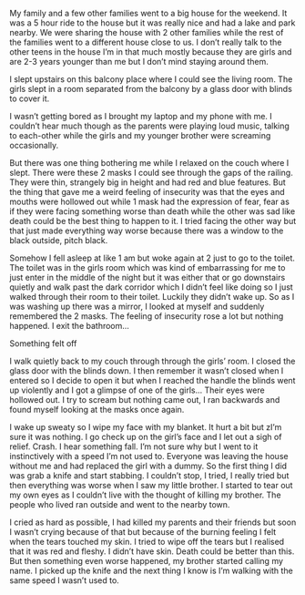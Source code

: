 My family and a few other families went to a big house for the weekend. It was a 5 hour ride to the house but it was really nice and had a lake and park nearby. We were sharing the house with 2 other families while the rest of the families went to a different house close to us. I don’t really talk to the other teens in the house I’m in that much mostly because they are girls and are 2-3 years younger than me but I don’t mind staying around them.

I slept upstairs on this balcony place where I could see the living room. The girls slept in a room separated from the balcony by a glass door with blinds to cover it.

I wasn’t getting bored as I brought my laptop and my phone with me. I couldn’t hear much though as the parents were playing loud music, talking to each-other while the girls and my younger brother were screaming occasionally.

But there was one thing bothering me while I relaxed on the couch where I slept. There were these 2 masks I could see through the gaps of the railing. They were thin, strangely big in height and had red and blue features. But the thing that gave me a weird feeling of insecurity was that the eyes and mouths were hollowed out while 1 mask had the expression of fear, fear as if they were facing something worse than death while the other was sad like death could be the best thing to happen to it. I tried facing the other way but that just made everything way worse because there was a window to the black outside, pitch black.

Somehow I fell asleep at like 1 am but woke again at 2 just to go to the toilet. The toilet was in the girls room which was kind of embarrassing for me to just enter in the middle of the night but it was either that or go downstairs quietly and walk past the dark corridor which I didn’t feel like doing so I just walked through their room to their toilet. Luckily they didn’t wake up. So as I was washing up there was a mirror, I looked at myself and suddenly remembered the 2 masks. The feeling of insecurity rose a lot but nothing happened. I exit the bathroom...

Something felt off

I walk quietly back to my couch through through the girls’ room. I closed the glass door with the blinds down. I then remember it wasn’t closed when I entered so I decide to open it but when I reached the handle the blinds went up violently and I got a glimpse of one of the girls... Their eyes were hollowed out. I try to scream but nothing came out, I ran backwards and found myself looking at the masks once again.

I wake up sweaty so I wipe my face with my blanket. It hurt a bit but zI’m sure it was nothing. I go check up on the girl’s face and I let out a sigh of relief. Crash. I hear something fall. I’m not sure why but I went to it instinctively with a speed I’m not used to. Everyone was leaving the house without me and had replaced the girl with a dummy. So the first thing I did was grab a knife and start stabbing. I couldn’t stop, I tried, I really tried but then everything was worse when I saw my little brother. I started to tear out my own eyes as I couldn’t live with the thought of killing my brother. The people who lived ran outside and went to the nearby town.

I cried as hard as possible, I had killed my parents and their friends but soon I wasn’t crying because of that but because of the burning feeling I felt when the tears touched my skin. I tried to wipe off the tears but I realised that it was red and fleshy. I didn’t have skin. Death could be better than this. But then something even worse happened, my brother started calling my name. I picked up the knife and the next thing I know is I’m walking with the same speed I wasn’t used to.